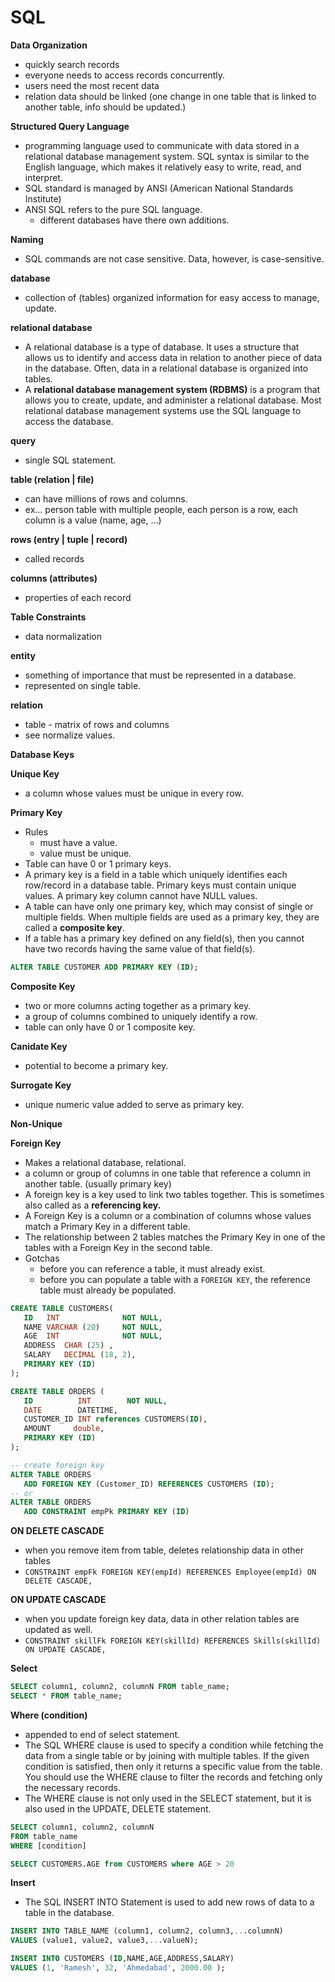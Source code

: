 ﻿# SQL

**Data Organization**

- quickly search records
- everyone needs to access records concurrently.
- users need the most recent data
- relation data should be linked (one change in one table that is linked to another table, info should be updated.)

**Structured Query Language**

- programming language used to communicate with data stored in a relational database management system. SQL syntax is similar to the English language, which makes it relatively easy to write, read, and interpret.
- SQL standard is managed by ANSI (American National Standards Institute)
- ANSI SQL refers to the pure SQL language.
  - different databases have there own additions.

**Naming**

- SQL commands are not case sensitive. Data, however, is case-sensitive.

**database**

- collection of (tables) organized information for easy access to manage, update.

**relational database**

- A relational database is a type of database. It uses a structure that allows us to identify and access data in relation to another piece of data in the database. Often, data in a relational database is organized into tables.
- A **relational database management system (RDBMS)** is a program that allows you to create, update, and administer a relational database. Most relational database management systems use the SQL language to access the database.

**query**

- single SQL statement.

**table (relation | file)**

- can have millions of rows and columns.
- ex... person table with multiple people, each person is a row, each column is a value (name, age, ...)

**rows (entry | tuple | record)**

- called records

**columns (attributes)**

- properties of each record

**Table Constraints**

- data normalization

**entity**

- something of importance that must be represented in a database.
- represented on single table.

**relation**

- table - matrix of rows and columns
- see normalize values.

**Database Keys**

**Unique Key**

- a column whose values must be unique in every row.

**Primary Key**

- Rules
  - must have a value.
  - value must be unique.
- Table can have 0 or 1 primary keys.
- A primary key is a field in a table which uniquely identifies each row/record in a database table. Primary keys must contain unique values. A primary key column cannot have NULL values.
- A table can have only one primary key, which may consist of single or multiple fields. When multiple fields are used as a primary key, they are called a **composite key**.
- If a table has a primary key defined on any field(s), then you cannot have two records having the same value of that field(s).

```sql
ALTER TABLE CUSTOMER ADD PRIMARY KEY (ID);
```

**Composite Key**

- two or more columns acting together as a primary key.
- a group of columns combined to uniquely identify a row.
- table can only have 0 or 1 composite key.

**Canidate Key**

- potential to become a primary key.

**Surrogate Key**

- unique numeric value added to serve as primary key.

**Non-Unique**

**Foreign Key**

- Makes a relational database, relational.
- a column or group of columns in one table that reference a column in another table. (usually primary key)
- A foreign key is a key used to link two tables together. This is sometimes also called as a **referencing key.**
- A Foreign Key is a column or a combination of columns whose values match a Primary Key in a different table.
- The relationship between 2 tables matches the Primary Key in one of the tables with a Foreign Key in the second table.
- Gotchas
  - before you can reference a table, it must already exist.
  - before you can populate a table with a `FOREIGN KEY`, the reference table must already be populated.

```sql
CREATE TABLE CUSTOMERS(
   ID   INT              NOT NULL,
   NAME VARCHAR (20)     NOT NULL,
   AGE  INT              NOT NULL,
   ADDRESS  CHAR (25) ,
   SALARY   DECIMAL (18, 2),
   PRIMARY KEY (ID)
);

CREATE TABLE ORDERS (
   ID          INT        NOT NULL,
   DATE        DATETIME,
   CUSTOMER_ID INT references CUSTOMERS(ID),
   AMOUNT     double,
   PRIMARY KEY (ID)
);

-- create foreign key
ALTER TABLE ORDERS
   ADD FOREIGN KEY (Customer_ID) REFERENCES CUSTOMERS (ID);
-- or
ALTER TABLE ORDERS
   ADD CONSTRAINT empPk PRIMARY KEY (ID)
```

**ON DELETE CASCADE**

- when you remove item from table, deletes relationship data in other tables
- `CONSTRAINT empFk FOREIGN KEY(empId) REFERENCES Employee(empId) ON DELETE CASCADE,`

**ON UPDATE CASCADE**

- when you update foreign key data, data in other relation tables are updated as well.
- `CONSTRAINT skillFk FOREIGN KEY(skillId) REFERENCES Skills(skillId) ON UPDATE CASCADE,`

**Select**

```sql
SELECT column1, column2, columnN FROM table_name;
SELECT * FROM table_name;
```

**Where (condition)**

- appended to end of select statement.
- The SQL WHERE clause is used to specify a condition while fetching the data from a single table or by joining with multiple tables. If the given condition is satisfied, then only it returns a specific value from the table. You should use the WHERE clause to filter the records and fetching only the necessary records.
- The WHERE clause is not only used in the SELECT statement, but it is also used in the UPDATE, DELETE statement.

```sql
SELECT column1, column2, columnN
FROM table_name
WHERE [condition]

SELECT CUSTOMERS.AGE from CUSTOMERS where AGE > 20
```

**Insert**

- The SQL INSERT INTO Statement is used to add new rows of data to a table in the database.

```sql
INSERT INTO TABLE_NAME (column1, column2, column3,...columnN)
VALUES (value1, value2, value3,...valueN);

INSERT INTO CUSTOMERS (ID,NAME,AGE,ADDRESS,SALARY)
VALUES (1, 'Ramesh', 32, 'Ahmedabad', 2000.00 );
```
